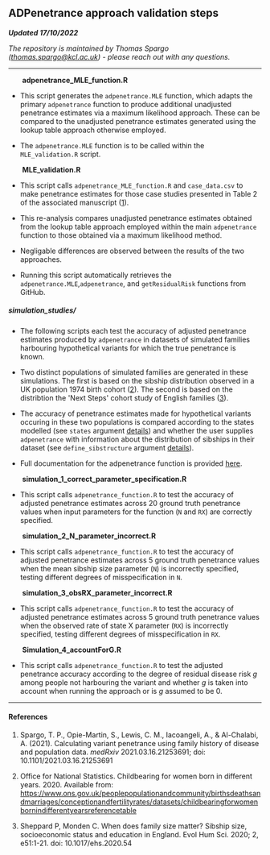 ## ADPenetrance approach validation steps
___Updated 17/10/2022___

_The repository is maintained by Thomas Spargo (<thomas.spargo@kcl.ac.uk>) - please reach out with any questions._

___

&nbsp;&nbsp;&nbsp;&nbsp;&nbsp;&nbsp; __adpenetrance_MLE_function.R__
* This script generates the `adpenetrance.MLE` function, which adapts the primary `adpenetrance` function to produce additional unadjusted penetrance estimates via a maximum likelihood approach. These can be compared to the unadjusted penetrance estimates generated using the lookup table approach otherwise employed.

* The `adpenetrance.MLE` function is to be called within the `MLE_validation.R` script.
    

&nbsp;&nbsp;&nbsp;&nbsp;&nbsp;&nbsp; __MLE_validation.R__

* This script calls `adpenetrance_MLE_function.R` and `case_data.csv` to make penetrance estimates for those case studies presented in Table 2 of the associated manuscript ([1](https://doi.org/10.1101/2021.03.16.21253691)).

* This re-analysis compares unadjusted penetrance estimates obtained from the lookup table approach employed within the main `adpenetrance` function to those obtained via a maximum likelihood method.

* Negligable differences are observed between the results of the two approaches.

* Running this script automatically retrieves the `adpenetrance.MLE`,`adpenetrance`, and `getResidualRisk` functions from GitHub.


##### simulation_studies/

* The following scripts each test the accuracy of adjusted penetrance estimates produced by `adpenetrance` in datasets of  simulated families harbouring hypothetical variants for which the true penetrance is known.

* Two distinct populations of simulated families are generated in these simulations. The first is based on the sibship distribution observed in a UK population 1974 birth cohort ([2](https://www.ons.gov.uk/peoplepopulationandcommunity/birthsdeathsandmarriages/conceptionandfertilityrates/datasets/childbearingforwomenbornindifferentyearsreferencetable)). The second is based on the distribtion the 'Next Steps' cohort study of English families ([3](https://doi.org/10.1017/ehs.2020.54)).

* The accuracy of penetrance estimates made for hypothetical variants occuring in these two populations is compared according to the states modelled (see `states` argument [details]( https://github.com/ThomasPSpargo/adpenetrance/wiki/ADPenetrance)) and whether the user supplies `adpenetrance` with information about the distribution of sibships in their dataset (see `define_sibstructure` argument [details]( https://github.com/ThomasPSpargo/adpenetrance/wiki/ADPenetrance)).

* Full documentation for the adpenetrance function is provided [here]( https://github.com/ThomasPSpargo/adpenetrance/wiki/ADPenetrance).

&nbsp;&nbsp;&nbsp;&nbsp;&nbsp;&nbsp; __simulation_1_correct_parameter_specification.R__

* This script calls `adpenetrance_function.R` to test the accuracy of adjusted penetrance estimates across 20 ground truth penetrance values when input parameters for the function (`N` and `RX`) are correctly specified.

&nbsp;&nbsp;&nbsp;&nbsp;&nbsp;&nbsp; __simulation_2_N_parameter_incorrect.R__

* This script calls `adpenetrance_function.R` to test the accuracy of adjusted penetrance estimates across 5 ground truth penetrance values when the mean sibship size parameter (`N`) is incorrectly specified, testing different degrees of misspecification in `N`.

&nbsp;&nbsp;&nbsp;&nbsp;&nbsp;&nbsp; __simulation_3_obsRX_parameter_incorrect.R__

* This script calls `adpenetrance_function.R` to test the accuracy of adjusted penetrance estimates across 5 ground truth penetrance values when the observed rate of state X parameter (`RX`) is incorrectly specified, testing different degrees of misspecification in `RX`.

&nbsp;&nbsp;&nbsp;&nbsp;&nbsp;&nbsp; __Simulation_4_accountForG.R__

* This script calls `adpenetrance_function.R` to test the adjusted penetrance accuracy according to the degree of residual disease risk *g* among people not harbouring the variant and whether *g* is taken into account when running the approach or is *g* assumed to be 0.

___

#### References
1. Spargo, T. P., Opie-Martin, S., Lewis, C. M., Iacoangeli, A., & Al-Chalabi, A. (2021). Calculating variant penetrance using family history of disease and population data. *medRxiv* 2021.03.16.21253691; doi: 10.1101/2021.03.16.21253691

2. Office for National Statistics. Childbearing for women born in different years. 2020. Available from: https://www.ons.gov.uk/peoplepopulationandcommunity/birthsdeathsandmarriages/conceptionandfertilityrates/datasets/childbearingforwomenbornindifferentyearsreferencetable

3. Sheppard P, Monden C. When does family size matter? Sibship size, socioeconomic status and education in England. Evol Hum Sci. 2020; 2, e51:1-21. doi: 10.1017/ehs.2020.54